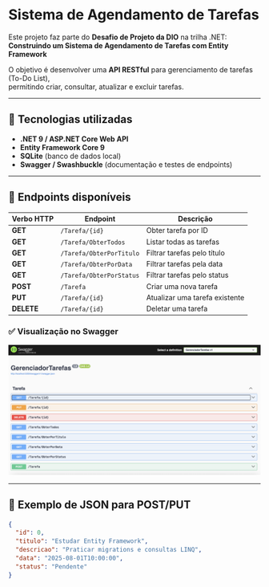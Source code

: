 # Sistema de Agendamento de Tarefas

Este projeto faz parte do **Desafio de Projeto da DIO** na trilha .NET:  
**Construindo um Sistema de Agendamento de Tarefas com Entity Framework**

O objetivo é desenvolver uma **API RESTful** para gerenciamento de tarefas (To-Do List),  
permitindo criar, consultar, atualizar e excluir tarefas.

---

## 🚀 Tecnologias utilizadas

- **.NET 9 / ASP.NET Core Web API**
- **Entity Framework Core 9**
- **SQLite** (banco de dados local)
- **Swagger / Swashbuckle** (documentação e testes de endpoints)


---

## 📌 Endpoints disponíveis

| Verbo HTTP | Endpoint                       | Descrição                          |
|-----------|--------------------------------|------------------------------------|
| **GET**   | `/Tarefa/{id}`                 | Obter tarefa por ID                |
| **GET**   | `/Tarefa/ObterTodos`           | Listar todas as tarefas            |
| **GET**   | `/Tarefa/ObterPorTitulo`       | Filtrar tarefas pelo título        |
| **GET**   | `/Tarefa/ObterPorData`         | Filtrar tarefas pela data          |
| **GET**   | `/Tarefa/ObterPorStatus`       | Filtrar tarefas pelo status        |
| **POST**  | `/Tarefa`                      | Criar uma nova tarefa              |
| **PUT**   | `/Tarefa/{id}`                 | Atualizar uma tarefa existente     |
| **DELETE**| `/Tarefa/{id}`                 | Deletar uma tarefa                 |

### ✅ Visualização no Swagger

![Swagger Screenshot](Sistema%20de%20Agendamento%20de%20Tarefas.png)

---

## 📄 Exemplo de JSON para POST/PUT

```json
{
  "id": 0,
  "titulo": "Estudar Entity Framework",
  "descricao": "Praticar migrations e consultas LINQ",
  "data": "2025-08-01T10:00:00",
  "status": "Pendente"
}
